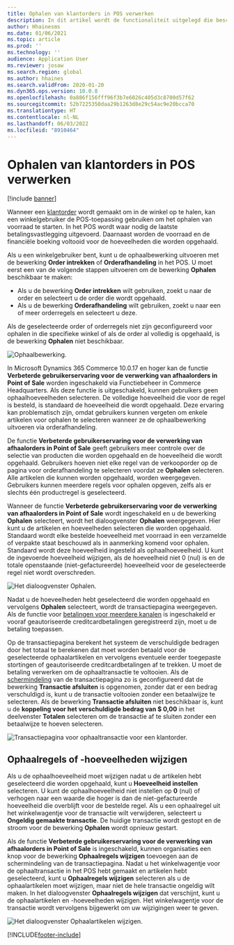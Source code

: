 ```yaml
---
title: Ophalen van klantorders in POS verwerken
description: In dit artikel wordt de functionaliteit uitgelegd die beschikbaar is in de POS-toepassing (Point of Sale) voor de verwerking van het ophalen van klantorders.
author: Hhainesms
ms.date: 01/06/2021
ms.topic: article
ms.prod: ''
ms.technology: ''
audience: Application User
ms.reviewer: josaw
ms.search.region: global
ms.author: hhaines
ms.search.validFrom: 2020-01-20
ms.dyn365.ops.version: 10.0.8
ms.openlocfilehash: 0a886f156fff96f3b7e6026c405d3c8700d57f62
ms.sourcegitcommit: 52b7225350daa29b1263d8e29c54ac9e20bcca70
ms.translationtype: HT
ms.contentlocale: nl-NL
ms.lasthandoff: 06/03/2022
ms.locfileid: "8910464"
---
```

# <a name="process-customer-order-pickups-in-pos"></a>Ophalen van klantorders in POS verwerken

[!include [banner](includes/banner.md)]

Wanneer een [klantorder](customer-orders-overview.md) wordt gemaakt om in de winkel op te halen, kan een winkelgebruiker de POS-toepassing gebruiken om het ophalen van voorraad te starten. In het POS wordt waar nodig de laatste betalingsvastlegging uitgevoerd. Daarnaast worden de voorraad en de financiële boeking voltooid voor de hoeveelheden die worden opgehaald.

Als u een winkelgebruiker bent, kunt u de ophaalbewerking uitvoeren met de bewerking **Order intrekken** of **Orderafhandeling** in het POS. U moet eerst een van de volgende stappen uitvoeren om de bewerking **Ophalen** beschikbaar te maken:

- Als u de bewerking **Order intrekken** wilt gebruiken, zoekt u naar de order en selecteert u de order die wordt opgehaald.
- Als u de bewerking **Orderafhandeling** wilt gebruiken, zoekt u naar een of meer orderregels en selecteert u deze.

Als de geselecteerde order of orderregels niet zijn geconfigureerd voor ophalen in die specifieke winkel of als de order al volledig is opgehaald, is de bewerking **Ophalen** niet beschikbaar.

![Ophaalbewerking.](media/pickupoperation.png)

In Microsoft Dynamics 365 Commerce 10.0.17 en hoger kan de functie **Verbeterde gebruikerservaring voor de verwerking van afhaalorders in Point of Sale** worden ingeschakeld via Functiebeheer in Commerce Headquarters. Als deze functie is uitgeschakeld, kunnen gebruikers geen ophaalhoeveelheden selecteren. De volledige hoeveelheid die voor de regel is besteld, is standaard de hoeveelheid die wordt opgehaald. Deze ervaring kan problematisch zijn, omdat gebruikers kunnen vergeten om enkele artikelen voor ophalen te selecteren wanneer ze de ophaalbewerking uitvoeren via orderafhandeling.

De functie **Verbeterde gebruikerservaring voor de verwerking van afhaalorders in Point of Sale** geeft gebruikers meer controle over de selectie van producten die worden opgehaald en de hoeveelheid die wordt opgehaald. Gebruikers hoeven niet elke regel van de verkooporder op de pagina voor orderafhandeling te selecteren voordat ze **Ophalen** selecteren. Alle artikelen die kunnen worden opgehaald, worden weergegeven. Gebruikers kunnen meerdere regels voor ophalen opgeven, zelfs als er slechts één productregel is geselecteerd.

Wanneer de functie **Verbeterde gebruikerservaring voor de verwerking van afhaalorders in Point of Sale** wordt ingeschakeld en u de bewerking **Ophalen** selecteert, wordt het dialoogvenster **Ophalen** weergegeven. Hier kunt u de artikelen en hoeveelheden selecteren die worden opgehaald. Standaard wordt elke bestelde hoeveelheid met voorraad in een verzamelde of verpakte staat beschouwd als in aanmerking komend voor ophalen. Standaard wordt deze hoeveelheid ingesteld als ophaalhoeveelheid. U kunt de ingevoerde hoeveelheid wijzigen, als de hoeveelheid niet 0 (nul) is en de totale openstaande (niet-gefactureerde) hoeveelheid voor de geselecteerde regel niet wordt overschreden.

![Het dialoogvenster Ophalen.](media/pickupselect.png)

Nadat u de hoeveelheden hebt geselecteerd die worden opgehaald en vervolgens **Ophalen** selecteert, wordt de transactiepagina weergegeven. Als de functie voor [betalingen voor meerdere kanalen](omni-channel-payments.md) is ingeschakeld er vooraf geautoriseerde creditcardbetalingen geregistreerd zijn, moet u de betaling toepassen.

Op de transactiepagina berekent het systeem de verschuldigde bedragen door het totaal te berekenen dat moet worden betaald voor de geselecteerde ophaalartikelen en vervolgens eventuele eerder toegepaste stortingen of geautoriseerde creditcardbetalingen af te trekken. U moet de betaling verwerken om de ophaaltransactie te voltooien. Als de [schermindeling](pos-screen-layouts.md) van de transactiepagina zo is geconfigureerd dat de bewerking **Transactie afsluiten** is opgenomen, zonder dat er een bedrag verschuldigd is, kunt u de transactie voltooien zonder een betaalwijze te selecteren. Als de bewerking **Transactie afsluiten** niet beschikbaar is, kunt u de **koppeling voor het verschuldigde bedrag van $ 0,00** in het deelvenster **Totalen** selecteren om de transactie af te sluiten zonder een betaalwijze te hoeven selecteren.

![Transactiepagina voor ophaaltransactie voor een klantorder.](media/pickupcart.png)

## <a name="changing-pickup-lines-or-quantities"></a>Ophaalregels of -hoeveelheden wijzigen

Als u de ophaalhoeveelheid moet wijzigen nadat u de artikelen hebt geselecteerd die worden opgehaald, kunt u **Hoeveelheid instellen** selecteren. U kunt de ophaalhoeveelheid niet instellen op **0** (nul) of verhogen naar een waarde die hoger is dan de niet-gefactureerde hoeveelheid die overblijft voor de bestelde regel. Als u een ophaalregel uit het winkelwagentje voor de transactie wilt verwijderen, selecteert u **Ongeldig gemaakte transactie**. De huidige transactie wordt gestopt en de stroom voor de bewerking **Ophalen** wordt opnieuw gestart.

Als de functie **Verbeterde gebruikerservaring voor de verwerking van afhaalorders in Point of Sale** is ingeschakeld, kunnen organisaties een knop voor de bewerking **Ophaalregels wijzigen** toevoegen aan de schermindeling van de transactiepagina. Nadat u het winkelwagentje voor de ophaaltransactie in het POS hebt gemaakt en artikelen hebt geselecteerd, kunt u **Ophaalregels wijzigen** selecteren als u de ophaalartikelen moet wijzigen, maar niet de hele transactie ongeldig wilt maken. In het dialoogvenster **Ophaalregels wijzigen** dat verschijnt, kunt u de ophaalartikelen en -hoeveelheden wijzigen. Het winkelwagentje voor de transactie wordt vervolgens bijgewerkt om uw wijzigingen weer te geven.

![Het dialoogvenster Ophaalartikelen wijzigen.](media/pickupchange.png)


[!INCLUDE[footer-include](../includes/footer-banner.md)]